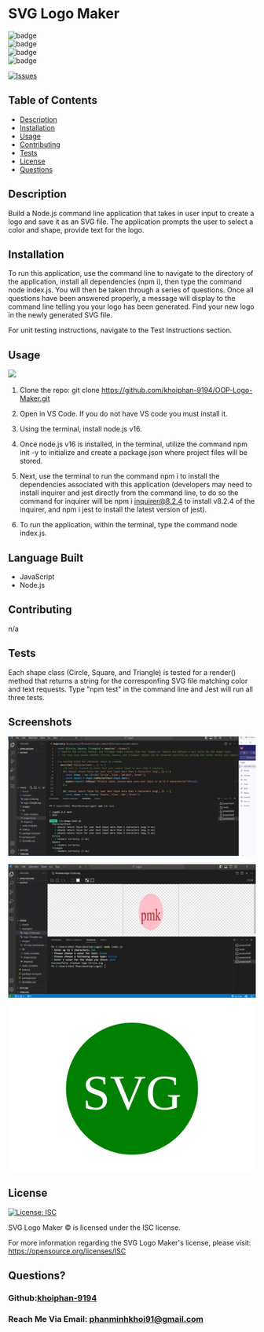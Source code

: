 # SVG Logo Maker
  ![badge](https://img.shields.io/badge/languages-JavaScript,Node.js-yellow)
  <br> 
  ![badge](https://img.shields.io/github/issues/khoiphan-9194/SVG-Logo-Maker)
  <br>
  ![badge](https://img.shields.io/github/issues-closed/khoiphan-9194/SVG-Logo-Maker)
  <br>
  ![badge](https://img.shields.io/github/last-commit/khoiphan-9194/SVG-Logo-Maker)
  <br>

  [![Issues](https://img.shields.io/github/contributors/khoiphan-9194/SVG-Logo-Maker)](https://github.com/khoiphan-9194/SVG-Logo-Maker/graphs/contributors)
## Table of Contents
  
- [Description](#description)
- [Installation](#installation)
- [Usage](#usage)
- [Contributing](#contributions)
- [Tests](#tests)
- [License](#license)
- [Questions](#questions)
  
## Description 
  
Build a Node.js command line application that takes in user input to create a logo and save it as an SVG file. The application prompts the user to select a color and shape, provide text for the logo.
  
## Installation 
  

To run this application, use the command line to navigate to the directory of the application, install all dependencies (npm i), then type the command node index.js. You will then be taken through a series of questions. Once all questions have been answered properly, a message will display to the command line telling you your logo has been generated. Find your new logo in the newly generated SVG file.

For unit testing instructions, navigate to the Test Instructions section.
  
## Usage 
  

<img src="Assets/shape-demo.gif"><br>

1. Clone the repo:
   git clone https://github.com/khoiphan-9194/OOP-Logo-Maker.git

2. Open in VS Code. If you do not have VS code you must install it.

3. Using the terminal, install node.js v16. 

4. Once node.js v16 is installed, in the terminal, utilize the command npm init -y to initialize and create a package.json where project files will be stored.

5. Next, use the terminal to run the command npm i to install the dependencies associated with this application (developers may need to install inquirer and jest directly from the command line, to do so the command for inquirer will be npm i inquirer@8.2.4 to install v8.2.4 of the inquirer, and npm i jest to install the latest version of jest).

6. To run the application, within the terminal, type the command node index.js.


## Language Built

* JavaScript
* Node.js
  
## Contributing 
  
n/a

## Tests
Each shape class (Circle, Square, and Triangle) is tested for a render() method that returns a string for the corresponfing SVG file matching color and text requests. Type "npm test" in the command line and Jest will run all three tests.

## Screenshots 

![A user clicks on slots on the color-coded calendar and edits the events](./Assets/1.jpg)

![A user clicks on slots on the color-coded calendar and edits the events](./Assets/2.jpg)

![A user clicks on slots on the color-coded calendar and edits the events](./Assets/circle.svg)


  
## License
[![License: ISC](https://img.shields.io/badge/license-ISC-red)](https://opensource.org/licenses/ISC)

SVG Logo Maker © is licensed under the ISC license.  

For more information regarding the SVG Logo Maker's license, please visit: 
https://opensource.org/licenses/ISC

  
## Questions?
  
### Github:[khoiphan-9194](https://github.com/khoiphan-9194)
  
### Reach Me Via Email: phanminhkhoi91@gmail.com
